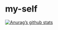 # my-self

[![Anurag’s github stats](https://github-readme-stats.vercel.app/api?username=Gauri2121)](https://github.com/Gauri2121)
